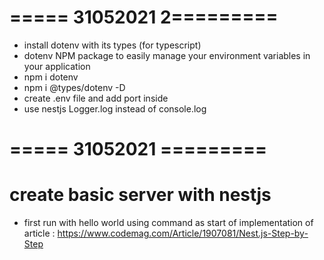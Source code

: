 # ===== 31052021 2=========
- install dotenv with its types (for typescript)
-  dotenv NPM package to easily manage your environment variables in your application
- npm i  dotenv
- npm i @types/dotenv -D
- create .env file and add port inside
- use nestjs Logger.log instead of console.log

# ===== 31052021 =========
# create basic server with nestjs 
- first run with hello world using command as start of implementation of article :
https://www.codemag.com/Article/1907081/Nest.js-Step-by-Step
